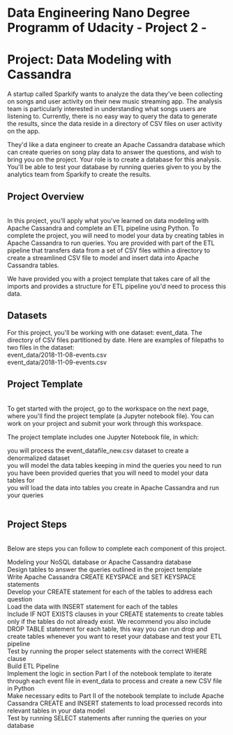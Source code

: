 # Data Engineering Nano Degree Programm of Udacity - Project 2 -

<h1>Project: Data Modeling with Cassandra</h1>
A startup called Sparkify wants to analyze the data they've been collecting on songs and user activity on their new music streaming app. The analysis team is particularly interested in understanding what songs users are listening to. Currently, there is no easy way to query the data to generate the results, since the data reside in a directory of CSV files on user activity on the app.<br>

They'd like a data engineer to create an Apache Cassandra database which can create queries on song play data to answer the questions, and wish to bring you on the project. Your role is to create a database for this analysis. You'll be able to test your database by running queries given to you by the analytics team from Sparkify to create the results.<br>

<h2>Project Overview</h2> <br>
In this project, you'll apply what you've learned on data modeling with Apache Cassandra and complete an ETL pipeline using Python. To complete the project, you will need to model your data by creating tables in Apache Cassandra to run queries. You are provided with part of the ETL pipeline that transfers data from a set of CSV files within a directory to create a streamlined CSV file to model and insert data into Apache Cassandra tables.<br>

We have provided you with a project template that takes care of all the imports and provides a structure for ETL pipeline you'd need to process this data.<br>

<h2>Datasets</h2>
For this project, you'll be working with one dataset: event_data. The directory of CSV files partitioned by date. Here are examples of filepaths to two files in the dataset:
<br>
event_data/2018-11-08-events.csv <br>
event_data/2018-11-09-events.csv <br>

<h2>Project Template</h2><br>
To get started with the project, go to the workspace on the next page, where you'll find the project template (a Jupyter notebook file). You can work on your project and submit your work through this workspace.<br>

The project template includes one Jupyter Notebook file, in which:<br>

you will process the event_datafile_new.csv dataset to create a denormalized dataset<br>
you will model the data tables keeping in mind the queries you need to run<br>
you have been provided queries that you will need to model your data tables for<br>
you will load the data into tables you create in Apache Cassandra and run your queries<br>
<br>

<h2>Project Steps </h2> <br>
Below are steps you can follow to complete each component of this project.<br>

Modeling your NoSQL database or Apache Cassandra database<br>
Design tables to answer the queries outlined in the project template<br>
Write Apache Cassandra CREATE KEYSPACE and SET KEYSPACE statements<br>
Develop your CREATE statement for each of the tables to address each question<br>
Load the data with INSERT statement for each of the tables<br>
Include IF NOT EXISTS clauses in your CREATE statements to create tables only if the tables do not already exist. We recommend you also include DROP TABLE statement for each table, this way you can run drop and create tables whenever you want to reset your database and test your ETL pipeline<br>
Test by running the proper select statements with the correct WHERE clause<br>
Build ETL Pipeline<br>
Implement the logic in section Part I of the notebook template to iterate through each event file in event_data to process and create a new CSV file in Python<br>
Make necessary edits to Part II of the notebook template to include Apache Cassandra CREATE and INSERT statements to load processed records into relevant tables in your data model<br>
Test by running SELECT statements after running the queries on your database<br>


